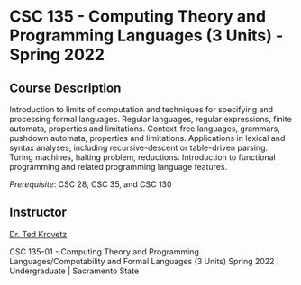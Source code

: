 # CSC 135 - Computing Theory and Programming Languages (3 Units) - Spring 2022

## Course Description

Introduction to limits of computation and techniques for specifying and processing formal languages. Regular languages, regular expressions, finite automata, properties and limitations. Context-free languages, grammars, pushdown automata, properties and limitations. Applications in lexical and syntax analyses, including recursive-descent or table-driven parsing. Turing machines, halting problem, reductions. Introduction to functional programming and related programming language features.

_Prerequisite_: CSC 28, CSC 35, and CSC 130

## Instructor

[Dr. Ted Krovetz](https://orcid.org/0000-0003-3640-9134)

CSC 135-01 - Computing Theory and Programming Languages/Computability and Formal Languages (3 Units)
Spring 2022 | Undergraduate | Sacramento State
